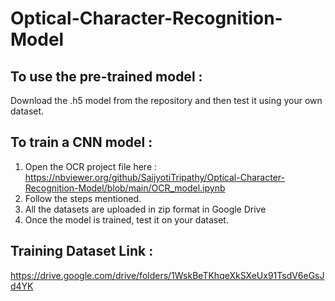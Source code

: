 # Optical-Character-Recognition-Model

## To use the pre-trained model :

Download the .h5 model from the repository and then test it using your own dataset.

## To train a CNN model :

1. Open the OCR project file here : https://nbviewer.org/github/SaijyotiTripathy/Optical-Character-Recognition-Model/blob/main/OCR_model.ipynb
2. Follow the steps mentioned.
3. All the datasets are uploaded in zip format in Google Drive
4. Once the model is trained, test it on your dataset.

## Training Dataset Link :
https://drive.google.com/drive/folders/1WskBeTKhqeXkSXeUx91TsdV6eGsJd4YK
